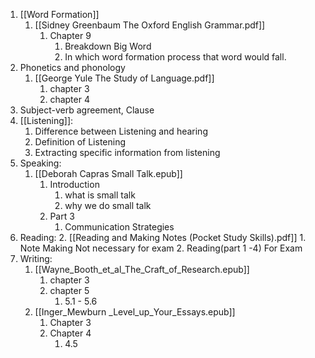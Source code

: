 1. [[Word Formation]]
	1. [[Sidney Greenbaum The Oxford English Grammar.pdf]]
		1. Chapter 9
			1. Breakdown Big Word
			2. In which word formation process that word would fall.
2. Phonetics and phonology
	1. [[George Yule The Study of Language.pdf]]
		1. chapter 3
		2. chapter 4
3. Subject-verb agreement, Clause
4. [[Listening]]:
	1. Difference between Listening and hearing
	2. Definition of Listening
	3. Extracting specific information from listening
5. Speaking: 
	1. [[Deborah Capras Small Talk.epub]]
		1. Introduction
			1. what is small talk
			2. why we do small talk
		2. Part 3
			1. Communication Strategies
6. Reading: 
	2. [[Reading and Making Notes (Pocket Study Skills).pdf]] 
		1. Note Making Not necessary for exam
		2. Reading(part 1 -4) For Exam
7. Writing: 
	1. [[Wayne_Booth_et_al_The_Craft_of_Research.epub]]
		1. chapter 3
		2. chapter 5
			1. 5.1 - 5.6
	2. [[Inger_Mewburn _Level_up_Your_Essays.epub]]
		1. Chapter 3
		2. Chapter 4
			1. 4.5